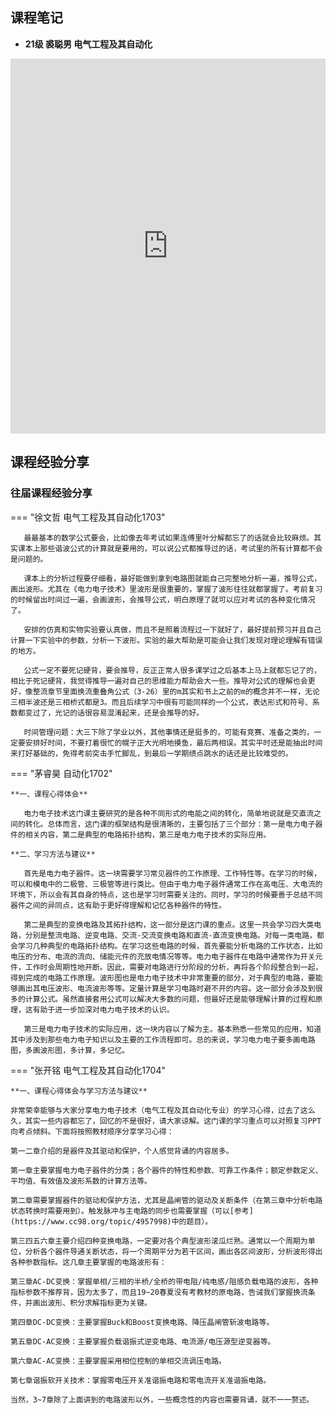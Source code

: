 ## 课程笔记

* **21级 裘聪男 电气工程及其自动化** 

<iframe src="http://file.eestudy-place.com/files/files/专业必修课/电力电子技术/电力电子技术笔记%20qcn.pdf" width="100%" height="600px" style="border: none;">
This browser does not support PDFs
</iframe>


## 课程经验分享

### 往届课程经验分享 

=== "徐文哲 电气工程及其自动化1703"

    ​	最最基本的数学公式要会，比如像去年考试如果连傅里叶分解都忘了的话就会比较麻烦。其实课本上那些谐波公式的计算就是要用的，可以说公式都推导过的话，考试里的所有计算都不会是问题的。

    ​	课本上的分析过程要仔细看，最好能做到拿到电路图就能自己完整地分析一遍，推导公式，画出波形。尤其在《电力电子技术》里波形是很重要的，掌握了波形往往就都掌握了。考前复习的时候留出时间过一遍，会画波形，会推导公式，明白原理了就可以应对考试的各种变化情况了。

    ​	安排的仿真和实物实验要认真做，而且不是照着流程过一下就好了，最好提前预习并且自己计算一下实验中的参数，分析一下波形。实验的最大帮助是可能会让我们发现对理论理解有错误的地方。

    ​	公式一定不要死记硬背，要会推导，反正正常人很多课学过之后基本上马上就都忘记了的，相比于死记硬背，我觉得推导一遍对自己的思维能力帮助会大一些。推导对公式的理解也会更好，像整流章节里面换流重叠角公式（3-26）里的m其实和书上之前的m的概念并不一样，无论三相半波还是三相桥式都是3。而且后续学习中很有可能同样的一个公式，表达形式和符号、系数都变过了，光记的话很容易混淆起来，还是会推导的好。

    ​	时间管理问题：大三下除了学业以外，其他事情还是挺多的，可能有竞赛、准备之类的，一定要安排好时间，不要打着很忙的幌子正大光明地摸鱼，最后两相误。其实平时还是能抽出时间来打好基础的，免得考前突击手忙脚乱，到最后一学期绩点跳水的话还是比较难受的。

=== "茅睿昊 自动化1702"

    **一、课程心得体会**

    ​	电力电子技术这门课主要研究的是各种不同形式的电能之间的转化，简单地说就是交直流之间的转化。总体而言，这门课的框架结构是很清晰的，主要包括了三个部分：第一是电力电子器件的相关内容，第二是典型的电路拓扑结构，第三是电力电子技术的实际应用。

    **二、学习方法与建议**

    ​	首先是电力电子器件。这一块需要学习常见器件的工作原理、工作特性等。在学习的时候，可以和模电中的二极管、三极管等进行类比。但由于电力电子器件通常工作在高电压、大电流的环境下，所以会有其自身的特点，这也是学习时需要关注的。同时，学习的时候要善于总结不同器件之间的异同点，这有助于更好得理解和记忆各种器件的特性。

    ​	第二是典型的变换电路及其拓扑结构，这一部分是这门课的重点。这里一共会学习四大类电路，分别是整流电路、逆变电路、交流-交流变换电路和直流-直流变换电路。对每一类电路，都会学习几种典型的电路拓扑结构。在学习这些电路的时候，首先要能分析电路的工作状态，比如电压的分布、电流的流向、储能元件的充放电情况等等。电力电子器件在电路中通常作为开关元件，工作时会周期性地开断。因此，需要对电路进行分阶段的分析，再将各个阶段整合到一起，得到完成的电路工作原理。波形图也是电力电子技术中非常重要的部分，对于典型的电路，要能够画出其电压波形、电流波形等等。定量计算是学习电路时避不开的内容。这一部分会涉及到很多的计算公式。虽然直接套用公式可以解决大多数的问题，但最好还是能够理解计算的过程和原理，这有助于进一步加深对电力电子技术的认识。

    ​	第三是电力电子技术的实际应用，这一块内容以了解为主。基本熟悉一些常见的应用，知道其中涉及到那些电力电子知识以及主要的工作流程即可。总的来说，学习电力电子要多画电路图，多画波形图，多计算，多记忆。

=== "张开铭 电气工程及其自动化1704"

    **一、课程心得体会与学习方法与建议**

    ​非常荣幸能够与大家分享电力电子技术（电气工程及其自动化专业）的学习心得，过去了这么久，其实一些内容都忘了，回忆的不是很好，请大家谅解。这门课的学习重点可以对照复习PPT向考点倾斜。下面将按照教材顺序分享学习心得：

    ​第一二章介绍的是器件及其驱动和保护，个人感觉背诵的内容居多。

    ​第一章主要掌握电力电子器件的分类；各个器件的特性和参数、可靠工作条件；额定参数定义、平均值、有效值及波形系数的计算方法等。

    ​第二章需要掌握器件的驱动和保护方法，尤其是晶闸管的驱动及关断条件（在第三章中分析电路状态转换时需要用到）。触发脉冲与主电路的同步也需要掌握（可以[参考](https://www.cc98.org/topic/4957998)中的题目）。

    ​第三四五六章主要介绍四种变换电路，一定要对各个典型波形滚瓜烂熟。通常以一个周期为单位，分析各个器件导通关断状态，将一个周期平分为若干区间，画出各区间波形，分析波形得出各种参数指标。这几章主要掌握的电路波形有：

    ​第三章AC-DC变换：掌握单相/三相的半桥/全桥的带电阻/纯电感/阻感负载电路的波形，各种指标参数不推荐背，因为太多了，而且19~20春夏没有考教材的原电路，告诫我们掌握换流条件，并画出波形、积分求解指标更为关键。
    
    第四章DC-DC变换：主要掌握Buck和Boost变换电路、降压晶闸管斩波电路等。
    
    第五章DC-AC变换：主要掌握负载谐振式逆变电路、电流源/电压源型逆变器等。
    
    第六章AC-AC变换：主要掌握采用相位控制的单相交流调压电路。
    
    第七章谐振软开关技术：掌握零电压开关准谐振电路和零电流开关准谐振电路。
    
    当然，3~7章除了上面讲到的电路波形以外，一些概念性的内容也需要背诵，就不一一赘述。